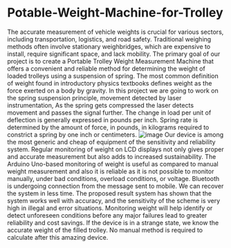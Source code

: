 # Potable-Weight-Machine-for-Trolley
The accurate measurement of vehicle weights is crucial for various sectors, including transportation, logistics, and road safety. Traditional weighing methods often involve stationary weighbridges, which are expensive to install, require significant space, and lack mobility. The primary goal of our project is to create a Portable Trolley Weight Measurement Machine that offers a convenient and reliable method for determining the weight of loaded trolleys using a suspension of spring. 
The most common definition of weight found in introductory physics textbooks defines weight as the force exerted on a body by gravity. In this project we are going to work on the spring suspension principle, movement detected by laser instrumentation, As the spring gets compressed the laser detects movement and passes the signal further. The change in load per unit of deflection is generally expressed in pounds per inch. Spring rate is determined by the amount of force, in pounds, in kilograms required to constrict a spring by one inch or centimeters. ![image](https://github.com/PrathmeshMane41/Potable-Weight-Machine-for-Trolley/assets/169891067/4a341c03-49eb-4882-a875-767f649963ca)
Our device is among the most generic and cheap of equipment of the sensitivity and reliability system. Regular monitoring of weight on LCD displays not only gives proper and accurate measurement but also adds to increased sustainability. The Arduino Uno-based monitoring of weight is useful as compared to manual weight measurement and also it is reliable as it is not possible to monitor manually, under bad conditions, overload conditions, or voltage. Bluetooth is undergoing connection from the message sent to mobile. We can recover the system in less time.
The proposed result system has shown that the system works well with accuracy, and the sensitivity of the scheme is very high in illegal and error situations. Monitoring weight will help identify or detect unforeseen conditions before any major failures lead to greater reliability and cost savings. If the device is in a strange state, we know the accurate weight of the filled trolley. No manual method is required to calculate after this amazing device.





